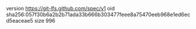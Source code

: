 version https://git-lfs.github.com/spec/v1
oid sha256:057f30b6a2b2b71ada33b666b303477feee8a75470eeb968e1ed6ecd5eaceae5
size 996
